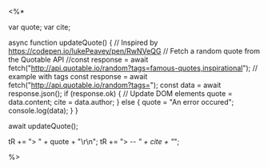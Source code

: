 <%*

var quote;
var cite;

async function updateQuote() {
    // Inspired by https://codepen.io/lukePeavey/pen/RwNVeQG
    // Fetch a random quote from the Quotable API
    //const response = await fetch("http://api.quotable.io/random?tags=famous-quotes,inspirational"); // example with tags
    const response = await fetch("http://api.quotable.io/random?tags=");
    const data = await response.json();
    if (response.ok) {
      // Update DOM elements
      quote = data.content;
      cite  = data.author;
    } else {
      quote = "An error occured";
      console.log(data);
    }
  }

await updateQuote();

tR += "> " + quote + "\r\n";
tR += "> -- <cite>" + cite + "</cite>";

%>